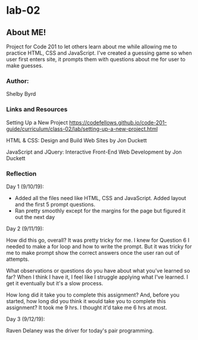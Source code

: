 <!--
LAB - Number

Project Name
I build an app with a direct and powerful purpose. It does all of the things that it accomplishes well. I should describe the purpose and functionality so those that visit my README understand the app

Author: Student/Group Name

Links and Resources
 - submission PR
 - Any Links you used as reference

Reflections and Comments
Consider including the answers to your daily journal and submission questions here
This is also a good place to reflect on the tools and resources used and learned
-->

# lab-02

## About ME!
Project for Code 201 to let others learn about me while allowing me to practice HTML, CSS and JavaScript. I've created a guessing game so when user first enters site, it prompts them with questions about me for user to make guesses.

### Author: 
Shelby Byrd


### Links and Resources
Setting Up a New Project
https://codefellows.github.io/code-201-guide/curriculum/class-02/lab/setting-up-a-new-project.html

HTML & CSS: Design and Build Web Sites by Jon Duckett

JavaScript and JQuery: Interactive Front-End Web Development by Jon Duckett

### Reflection

Day 1 (9/10/19):
- Added all the files need like HTML, CSS and JavaScript. Added layout and the first 5 prompt questions.
- Ran pretty smoothly except for the margins for the page but figured it out the next day

Day 2 (9/11/19):

How did this go, overall?
It was pretty tricky for me. I knew for Question 6 I needed to make a for loop and how to write the prompt. But it was tricky for me to make prompt show the correct answers once the user ran out of attempts.

What observations or questions do you have about what you’ve learned so far?
When I think I have it, I feel like I struggle applying what I've learned. I get it eventually but it's a slow process.

How long did it take you to complete this assignment? And, before you started, how long did you think it would take you to complete this assignment?
It took me 9 hrs. I thought it'd take me 6 hrs at most.

Day 3 (9/12/19):

Raven Delaney was the driver for today's pair programming.
